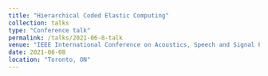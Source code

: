 ```yaml
---
title: "Hierarchical Coded Elastic Computing"
collection: talks
type: "Conference talk"
permalink: /talks/2021-06-8-talk
venue: "IEEE International Conference on Acoustics, Speech and Signal Processing (ICASSP), Virtual"
date: 2021-06-08
location: "Toronto, ON"
---
```

